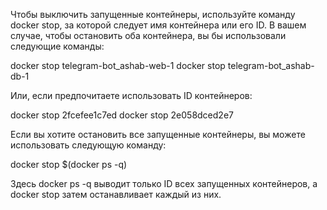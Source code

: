 Чтобы выключить запущенные контейнеры, используйте команду docker stop, за которой следует имя контейнера или его ID. В вашем случае, чтобы остановить оба контейнера, вы бы использовали следующие команды:

docker stop telegram-bot_ashab-web-1
docker stop telegram-bot_ashab-db-1


Или, если предпочитаете использовать ID контейнеров:

docker stop 2fcefee1c7ed
docker stop 2e058dced2e7


Если вы хотите остановить все запущенные контейнеры, вы можете использовать следующую команду:

docker stop $(docker ps -q)


Здесь docker ps -q выводит только ID всех запущенных контейнеров, а docker stop затем останавливает каждый из них.